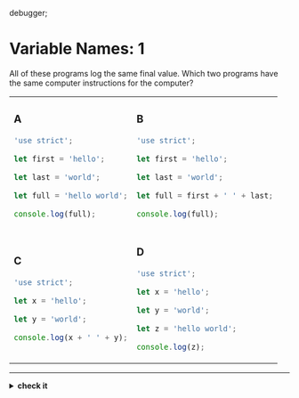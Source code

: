 debugger;

# Variable Names: 1

All of these programs log the same final value. Which two programs have the same
computer instructions for the computer?

<table>

<tr>
<td>

### A

```js
'use strict';

let first = 'hello';

let last = 'world';

let full = 'hello world';

console.log(full);
```

</td>
<td>

### B

```js
'use strict';

let first = 'hello';

let last = 'world';

let full = first + ' ' + last;

console.log(full);
```

</td>
</tr>

<tr>
<td>

### C

```js
'use strict';

let x = 'hello';

let y = 'world';

console.log(x + ' ' + y);
```

</td>
<td>

### D

```js
'use strict';

let x = 'hello';

let y = 'world';

let z = 'hello world';

console.log(z);
```

</td>
</tr>

</table>

---

<details>
<summary><strong>check it</strong></summary>
<br>

**A** and **D**.

</details>
